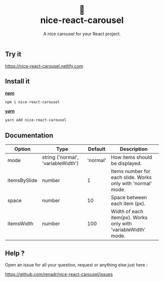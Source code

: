<div align="center">
  <h1>
    🎠
    <br />
    nice-react-carousel
  </h1>
  A nice carousel for your React project. 
  <br />
  <br />
</div>

## Try it  

https://nice-react-carousel.netlify.com

## Install it 


**[npm](https://www.npmjs.com/package/nice-react-carousel)**

```bash
npm i nice-react-carousel
```

**[yarn](https://yarnpkg.com/package/nice-react-carousel)**

```bash
yarn add nice-react-carousel
```

## Documentation

| Option       | Type                               | Default  | Description                                                   |
| ------------ | ---------------------------------- | -------- | ------------------------------------------------------------- |
| mode         | string ('normal', 'variableWidth') | 'normal' | How items should be displayed.                                |
| itemsBySlide | number                             | 1        | Items number for each slide. Works only with 'normal' mode.   |
| space        | number                             | 10       | Space between each item (px).                                 |
| itemsWidth   | number                             | 100      | Width of each item(px). Works only with 'variableWidth' mode. |

## Help ?

Open an issue for all your question, request or anything else just here :

https://github.com/renadr/nice-react-carousel/issues